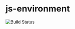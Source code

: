 # js-environment

[![Build Status](https://travis-ci.org/a-faraz/js-environment.svg?branch=master)](https://travis-ci.org/a-faraz/js-environment)
